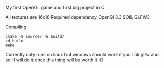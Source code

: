 My first OpenGL game and first big project in C

All textures are 16x16
Required dependency
OpenGl 3.3
SOIL
GLFW3

Compiling
```
cmake -S source/ -B build/
cd build
make
```

Currently only runs on linux but windows should work if you link glfw and soil
I will do it once this thing will be worth it :D
